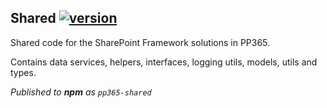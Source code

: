 ## Shared [![version](https://img.shields.io/badge/version-1.3.4-yellow.svg)](https://semver.org)

Shared code for the SharePoint Framework solutions in PP365.

Contains data services, helpers, interfaces, logging utils, models, utils and types.

_Published to **npm** as `pp365-shared`_